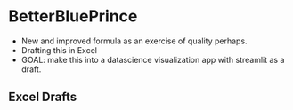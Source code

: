 # BetterBluePrince

* New and improved formula as an exercise of quality perhaps.
* Drafting this in Excel
* GOAL: make this into a datascience visualization app with streamlit as a draft.

## Excel Drafts



